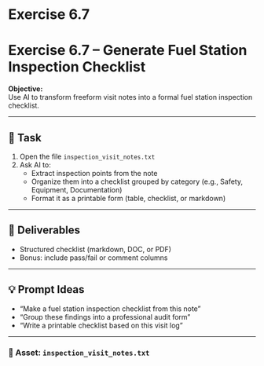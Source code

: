 # Exercise 6.7

# Exercise 6.7 – Generate Fuel Station Inspection Checklist

**Objective:**  
Use AI to transform freeform visit notes into a formal fuel station inspection checklist.

---

## 📝 Task

1. Open the file `inspection_visit_notes.txt`
2. Ask AI to:
   - Extract inspection points from the note
   - Organize them into a checklist grouped by category (e.g., Safety, Equipment, Documentation)
   - Format it as a printable form (table, checklist, or markdown)

---

## 🎯 Deliverables

- Structured checklist (markdown, DOC, or PDF)
- Bonus: include pass/fail or comment columns

---

## 💡 Prompt Ideas

- “Make a fuel station inspection checklist from this note”
- “Group these findings into a professional audit form”
- “Write a printable checklist based on this visit log”

---

### 📁 Asset: `inspection_visit_notes.txt`

